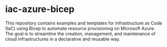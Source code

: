 # iac-azure-bicep
This repository contains examples and templates for Infrastructure as Code (IaC) using Bicep to automate resource provisioning on Microsoft Azure. The goal is to streamline the creation, management, and maintenance of cloud infrastructures in a declarative and reusable way.
